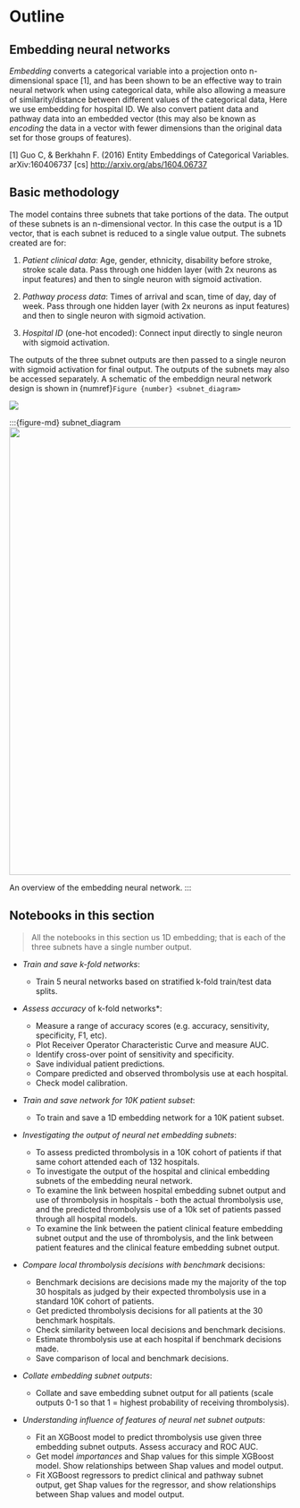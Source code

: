 # Outline

## Embedding neural networks

*Embedding* converts a categorical variable into a projection onto n-dimensional space [1], and has been shown to be an effective way to train neural network when using categorical data, while also allowing a measure of similarity/distance between different values of the categorical data, Here we use embedding for hospital ID. We also convert patient data and pathway data into an embedded vector (this may also be known as *encoding* the data in a vector with fewer dimensions than the original data set for those groups of features).

[1] Guo C, & Berkhahn F. (2016) Entity Embeddings of Categorical Variables. arXiv:160406737 [cs] http://arxiv.org/abs/1604.06737


## Basic methodology

The model contains three subnets that take portions of the data. The output of these subnets is an n-dimensional vector. In this case the output is a 1D vector, that is each subnet is reduced to a single value output. The subnets created are for:

1. *Patient clinical data*: Age, gender, ethnicity, disability before stroke, stroke scale data. Pass through one hidden layer (with 2x neurons as input features) and then to single neuron with sigmoid activation.

2. *Pathway process data*: Times of arrival and scan, time of day, day of week. Pass through one hidden layer (with 2x neurons as input features) and then to single neuron with sigmoid activation.

3. *Hospital ID* (one-hot encoded): Connect input directly to single neuron with sigmoid activation.

The outputs of the three subnet outputs are then passed to a single neuron with sigmoid activation for final output. The outputs of the subnets may also be accessed separately. A schematic of the embeddign neural network design is shown in {numref}`Figure {number} <subnet_diagram>`

![](./images/embedding_1d_with_subnet_output.png)

:::{figure-md} subnet_diagram
<img src="./images/xgb_waterfall_low_probability.jpg" width="800">

An overview of the embedding neural network.
:::

## Notebooks in this section

> All the notebooks in this section us 1D embedding; that is each of the three subnets have a single number output.

* *Train and save k-fold networks*:
    * Train 5 neural networks based on stratified k-fold train/test data splits.

* *Assess accuracy* of k-fold networks*:
    * Measure a range of accuracy scores (e.g. accuracy, sensitivity, specificity, F1, etc).
    * Plot Receiver Operator Characteristic Curve and measure AUC.
    * Identify cross-over point of sensitivity and specificity.
    * Save individual patient predictions.
    * Compare predicted and observed thrombolysis use at each hospital.
    * Check model calibration.
    
* *Train and save network for 10K patient subset*:
    * To train and save a 1D embedding network for a 10K patient subset.

* *Investigating the output of neural net embedding subnets*:
    * To assess predicted thrombolysis in a 10K cohort of patients if that same cohort attended each of 132 hospitals.
    * To investigate the output of the hospital and clinical embedding subnets of the embedding neural network.
    * To examine the link between hospital embedding subnet output and use of thrombolysis in hospitals - both the actual thrombolysis use, and the predicted thrombolysis use of a 10k set of patients passed through all hospital models.
    * To examine the link between the patient clinical feature embedding subnet output and the use of thrombolysis, and the link between patient features and the clinical feature embedding subnet output.

* *Compare local thrombolysis decisions with benchmark* decisions:
    * Benchmark decisions are decisions made my the majority of the top 30 hospitals as judged by their expected thrombolysis use in a standard 10K cohort of patients.
    * Get predicted thrombolysis decisions for all patients at the 30 benchmark hospitals.
    * Check similarity between local decisions and benchmark decisions.
    * Estimate thrombolysis use at each hospital if benchmark decisions made.
    * Save comparison of local and benchmark decisions.

* *Collate embedding subnet outputs*:
    * Collate and save embedding subnet output for all patients (scale outputs 0-1 so that 1 = highest probability of receiving thrombolysis). 

* *Understanding influence of features of neural net subnet outputs*:
    * Fit an XGBoost model to predict thrombolysis use given three embedding subnet outputs. Assess accuracy and ROC AUC.
    * Get model *importances* and Shap values for this simple XGBoost model. Show relationships between Shap values and model output.
    * Fit XGBoost regressors to predict clinical and pathway subnet output, get Shap values for the regressor, and show relationships between Shap values and model output.
    
    
    
    
